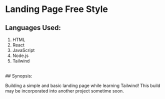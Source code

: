 # Landing Page Free Style
## Languages Used:
1. HTML
2. React
3. JavaScript
4. Node.js
5. Tailwind
<br>
## Synopsis:

Building a simple and basic landing page while learning Tailwind! This build may be incorporated into another project sometime soon.
